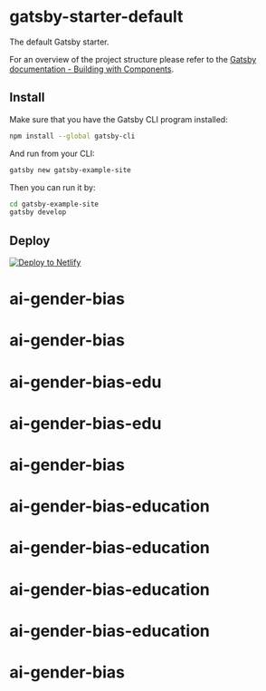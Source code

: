 # gatsby-starter-default
The default Gatsby starter.

For an overview of the project structure please refer to the [Gatsby documentation - Building with Components](https://www.gatsbyjs.org/docs/building-with-components/).

## Install

Make sure that you have the Gatsby CLI program installed:
```sh
npm install --global gatsby-cli
```

And run from your CLI:
```sh
gatsby new gatsby-example-site
```

Then you can run it by:
```sh
cd gatsby-example-site
gatsby develop
```

## Deploy

[![Deploy to Netlify](https://www.netlify.com/img/deploy/button.svg)](https://app.netlify.com/start/deploy?repository=https://github.com/gatsbyjs/gatsby-starter-default)
# ai-gender-bias
# ai-gender-bias
# ai-gender-bias-edu
# ai-gender-bias-edu
# ai-gender-bias
# ai-gender-bias-education
# ai-gender-bias-education
# ai-gender-bias-education
# ai-gender-bias-education
# ai-gender-bias
